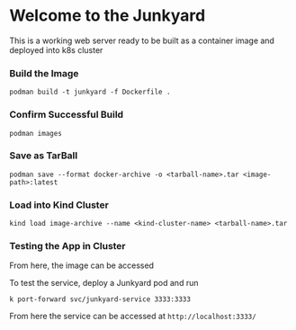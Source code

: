# Welcome to the Junkyard
This is a working web server ready to be built as a container image
and deployed into k8s cluster

### Build the Image
`podman build -t junkyard -f Dockerfile .`

### Confirm Successful Build
`podman images`

### Save as TarBall
`podman save --format docker-archive -o <tarball-name>.tar <image-path>:latest`

### Load into Kind Cluster
`kind load image-archive --name <kind-cluster-name> <tarball-name>.tar   `


### Testing the App in Cluster
From here, the image can be accessed

To test the service, deploy a Junkyard pod and run 

`k port-forward svc/junkyard-service 3333:3333`

From here the service can be accessed at `http://localhost:3333/`

